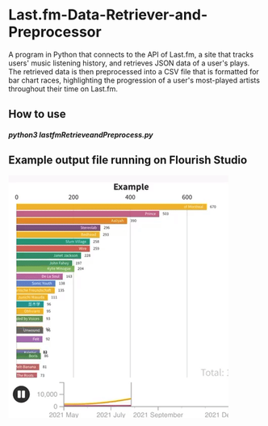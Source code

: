 # Last.fm-Data-Retriever-and-Preprocessor
A program in Python that connects to the API of Last.fm, a site that tracks users' music listening history, and retrieves JSON data of a user's plays. The retrieved data is then preprocessed into a CSV file that is formatted for bar chart races, highlighting the progression of a user's most-played artists throughout their time on Last.fm.

## How to use
   ##### python3 lastfmRetrieveandPreprocess.py
   
## Example output file running on Flourish Studio

![Output in action](https://github.com/Stuurrgis/Last.fm-Data-Retriever-and-Preprocessor/blob/main/Output_race.gif)
